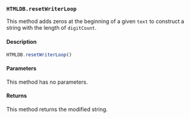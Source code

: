 ### `HTMLDB.resetWriterLoop`

This method adds zeros at the beginning of a given `text` to construct a string with the length of `digitCount`.

#### Description

```javascript
HTMLDB.resetWriterLoop()
```

#### Parameters

This method has no parameters.

#### Returns

This method returns the modified string.